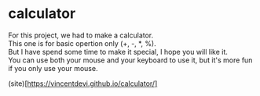 # calculator

For this project, we had to make a calculator.  
This one is for basic opertion only (+, -, *, %).  
But I have spend some time to make it special, I hope you will like it.   
You can use both your mouse and your keyboard to use it, but it's more fun if you only use your mouse.

(site)[https://vincentdevi.github.io/calculator/]
